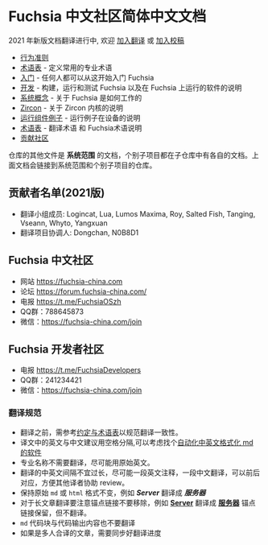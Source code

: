 # Fuchsia 中文社区简体中文文档

2021 年新版文档翻译进行中, 欢迎 [加入翻译](https://fuchsia-china.com/2021-document-call-for-volunteers/) 或 [加入校稿](https://fuchsia-china.com/fuchsia-chinese-documents-start-publish/)
 
<!-- 
 - [Code of conduct](/CODE_OF_CONDUCT.md)
 - [Glossary](glossary.md) - definitions of commonly used terms
 - [Getting started](/docs/get-started/README.md) - everything you need to get started with Fuchsia
 - [Development](development/README.md) - instructions for building, running and
   testing Fuchsia and software that runs on Fuchsia
 - [System](/docs/concepts/index.md) - documentation for how Fuchsia works
 - [Zircon](/docs/concepts/kernel/README.md) - documentation for the Zircon kernel
 - [Run an example component](/docs/development/run/run-examples.md) - instructions for running examples
   on a device
 - [Contributing changes](/CONTRIBUTING.md)

Other files in this repository are **system-wide** documentation articles for
Fuchsia. **Individual subprojects** have their own documentation within each
project repository. The articles above link to Individual documents both within
the system-wide repository and within Individual project repositories.
-->

- [行为准则](CODE_OF_CONDUCT.md)
- [术语表](/glossary/README.md) - 定义常用的专业术语
- [入门](/get-started/README.md) - 任何人都可以从这开始入门 Fuchsia
- [开发](development/README.md) - 构建，运行和测试 Fuchsia 以及在 Fuchsia 上运行的软件的说明
- [系统概念](concepts/index.md) - 关于 Fuchsia 是如何工作的
- [Zircon](concepts/kernel/README.md) - 关于 Zircon 内核的说明
 - [运行组件例子](development/run/run-examples.md) - 运行例子在设备的说明
 - [术语表](glossary/README.md) - 翻译术语 和 Fuchsia术语说明
 - [贡献社区](CONTRIBUTING.md)

仓库的其他文件是 **系统范围** 的文档，个别子项目都在子仓库中有各自的文档。上面文档会链接到系统范围和个别子项目的仓库。



## 贡献者名单(2021版)
 - 翻译小组成员: Logincat, Lua, Lumos Maxima, Roy, Salted Fish, Tanging, Vseann, Whyto, Yangxuan
 - 翻译项目协调人: Dongchan, N0B8D1

## Fuchsia 中文社区

 - 网站  https://fuchsia-china.com
 - 论坛  https://forum.fuchsia-china.com/
 - 电报  https://t.me/FuchsiaOSzh
 - QQ群：788645873
 - 微信：https://fuchsia-china.com/join

 ## Fuchsia 开发者社区

 - 电报  https://t.me/FuchsiaDevelopers
 - QQ群：241234421
 - 微信：https://fuchsia-china.com/join



### 翻译规范

- 翻译之前，需参考[约定与术语表](./glossary/README.md)以规范翻译一致性。
- 译文中的英文与中文建议用空格分隔,可以考虑找个[自动化中英文格式化 md 的软件](https://pypi.org/project/zhlint/)
- 专业名称不需要翻译，尽可能用原始英文。
- 翻译的中英文间隔不宜过长，尽可能一段英文注释，一段中文翻译，可以前后对应，方便其他译者协助 review。
- 保持原始 `md` 或 `html` 格式不变，例如 **_Server_** 翻译成 **_服务器_**
- 对于长文章翻译要注意锚点链接不要移除，例如 **[Server](#Client)** 翻译成 **[服务器](#Client)** 锚点链接保留，但不翻译。
- `md` 代码块与代码输出内容也不要翻译
- 如果是多人合译的文章，需要同步好翻译进度

